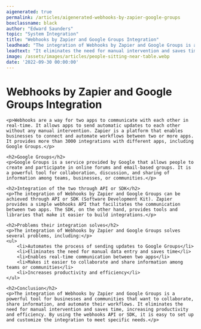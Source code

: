 ```yaml
---
aigenerated: true
permalink: /articles/aigenerated-webhooks-by-zapier-google-groups
boxclassname: black
author: "Edward Saunders"
topic: "System Integration"
title: "Webhooks by Zapier and Google Groups Integration"
leadhead: "The integration of Webhooks by Zapier and Google Groups is a powerful tool for businesses and communities that want to collaborate, share information, and automate their workflows"
leadtext: "It eliminates the need for manual intervention and saves time, increasing productivity and efficiency. By using the webhooks API or SDK, it is easy to set up and customize the integration to meet specific needs."
image: /assets/images/articles/people-sitting-near-table.webp
date: '2022-09-30 00:00:00'
---
```

<div class="arttext">	<h1>Webhooks by Zapier and Google Groups Integration</h1>

	<p>Webhooks are a way for two apps to communicate with each other in real-time. It allows apps to send automatic updates to each other without any manual intervention. Zapier is a platform that enables businesses to connect and automate workflows between two or more apps. It provides more than 3000 integrations with different apps, including Google Groups.</p>

	<h2>Google Groups</h2>
	<p>Google Groups is a service provided by Google that allows people to create and participate in online forums and email-based groups. It is a powerful tool for collaboration, discussion, and sharing of information among teams, businesses, or communities.</p>

	<h2>Integration of the two through API or SDK</h2>
	<p>The integration of Webhooks by Zapier and Google Groups can be achieved through API or SDK (Software Development Kit). Zapier provides a simple webhooks API that facilitates the communication between two apps. The SDK, on the other hand, provides tools and libraries that make it easier to build integrations.</p>

	<h2>Problems their integration solves</h2>
	<p>The integration of Webhooks by Zapier and Google Groups solves several problems, including:</p>
	<ul>
		<li>Automates the process of sending updates to Google Groups</li>
		<li>Eliminates the need for manual data entry and saves time</li>
		<li>Enables real-time communication between two apps</li>
		<li>Makes it easier to collaborate and share information among teams or communities</li>
		<li>Increases productivity and efficiency</li>
	</ul>

	<h2>Conclusion</h2>
	<p>The integration of Webhooks by Zapier and Google Groups is a powerful tool for businesses and communities that want to collaborate, share information, and automate their workflows. It eliminates the need for manual intervention and saves time, increasing productivity and efficiency. By using the webhooks API or SDK, it is easy to set up and customize the integration to meet specific needs.</p>
</div>